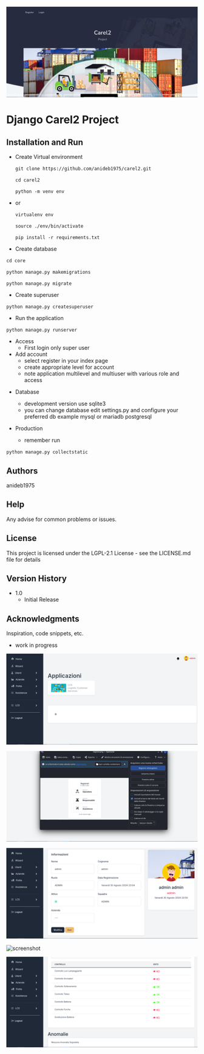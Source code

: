 ![screenshot](carel2_screenshot/index.png)


# Django Carel2 Project

## Installation and Run

* Create Virtual environment
  
  ```
  git clone https://github.com/anideb1975/carel2.git
  ```
  ```
  cd carel2
  ```
  ```
  python -m venv env
  ```
- or
    
  ```
  virtualenv env
  ```
  ```
  source ./env/bin/activate
  ```
  ```
  pip install -r requirements.txt
  ```

* Create database
 ```
cd core
 ```
```
python manage.py makemigrations
```
```
python manage.py migrate
```

* Create superuser
```
python manage.py createsuperuser
```

* Run the application
```
python manage.py runserver
```

- Access
  - First login only super user
- Add account
  - select register in your index page
  - create appropriate level for account
  - note application multilevel and multiuser with various role and access

* Database
  - development version use sqlite3
  - you can change database edit settings.py and configure your preferred db example mysql or mariadb postgresql

* Production
  - remember run
 ```
python manage.py collectstatic
```

## Authors

anideb1975


## Help

Any advise for common problems or issues.


## License

This project is licensed under the  LGPL-2.1 License - see the LICENSE.md file for details

## Version History

* 1.0
    * Initial Release
## Acknowledgments

Inspiration, code snippets, etc.
* work in progress

![screenshot](carel2_screenshot/home.png)

![screenshot](carel2_screenshot/login.png)

![screenshot](carel2_screenshot/profile.png)

![screenshot](carel2_screenshot/settimgs.png)

![screenshot](carel2_screenshot/checklist.png)
